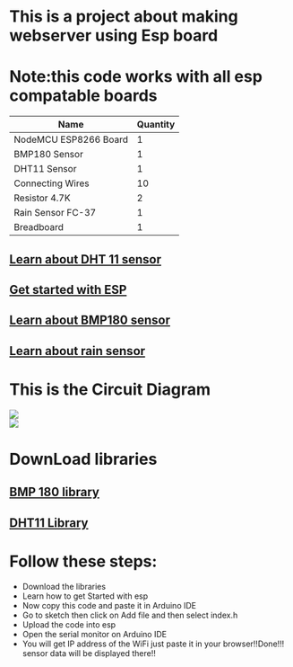 <h1>This is a project about making webserver using Esp board </h1>
<h1>Note:this code works with all esp compatable boards</h1>

| Name          | Quantity |
| ------------- | ------------- |
| NodeMCU ESP8266 Board  | 1  |
|BMP180 Sensor| 1  |
| DHT11 Sensor  | 1  |
| Connecting Wires  | 10  |
| Resistor 4.7K| 2  |
| Rain Sensor FC-37  |1 |
| 	Breadboard  | 1  |

<h2><a href="https://components101.com/sensors/dht11-temperature-sensor">Learn about DHT 11 sensor</a></h2>

<h2><a href="https://www.electronicshub.org/getting-started-with-nodemcu/">Get started with ESP</a></h2>

<h2><a href="https://www.adafruit.com/product/1603">Learn about BMP180 sensor</a></h2>

<h2><a href="https://circuitdigest.com/microcontroller-projects/rain-detector-using-arduino">Learn about rain sensor</a><h2>


<h1>This is the Circuit Diagram</h1>
<div><img src="[./images/circuit_digram](https://github.com/tejartr7/WebServer-using-ESP/blob/main/images/circuit_diagram.jpg)"></div>

<div><img src="./images/esp"></div>


<h1>DownLoad libraries</h1>

<h2><a href="https://drive.google.com/file/d/1nImv_I2H8WENMSzJyR9h0i8xoXi2Nb2q/view">BMP 180 library</a></h2>

<h2><a href="https://drive.google.com/file/d/1PZadxsEiJLc7PAz703sbui-0jyRSMpfM/view">DHT11 Library</a></h2>


<h1>Follow these steps:</h1>
<ul>
<li>Download the libraries</li>
<li>Learn how to get Started with esp</li>
<li>Now copy this code and paste it in Arduino IDE</li>
<li>Go to sketch then click on Add file and then select index.h</li>
<li>Upload the code into esp</li>
<li>Open the serial monitor on Arduino IDE</li>
<li>You will get IP address of the WiFi just paste it in your browser!!Done!!! sensor data will be displayed there!!</li>
</ul>
